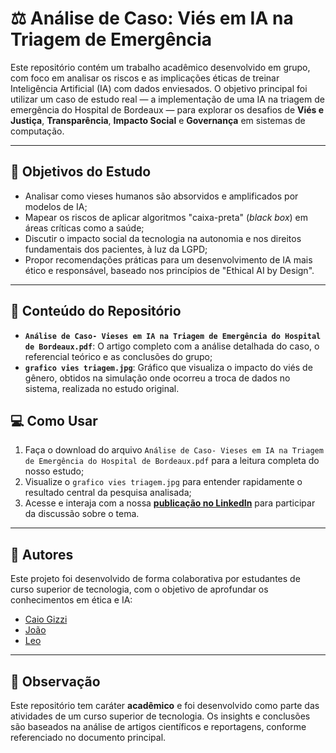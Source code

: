 # ⚖️ Análise de Caso: Viés em IA na Triagem de Emergência

Este repositório contém um trabalho acadêmico desenvolvido em grupo, com foco em analisar os riscos e as implicações éticas de treinar Inteligência Artificial (IA) com dados enviesados.
O objetivo principal foi utilizar um caso de estudo real — a implementação de uma IA na triagem de emergência do Hospital de Bordeaux — para explorar os desafios de **Viés e Justiça**, **Transparência**, **Impacto Social** e **Governança** em sistemas de computação.

---

## 🎯 Objetivos do Estudo

-   Analisar como vieses humanos são absorvidos e amplificados por modelos de IA;
-   Mapear os riscos de aplicar algoritmos "caixa-preta" (*black box*) em áreas críticas como a saúde;
-   Discutir o impacto social da tecnologia na autonomia e nos direitos fundamentais dos pacientes, à luz da LGPD;
-   Propor recomendações práticas para um desenvolvimento de IA mais ético e responsável, baseado nos princípios de "Ethical AI by Design".

---

## 📖 Conteúdo do Repositório

-   **`Análise de Caso- Vieses em IA na Triagem de Emergência do Hospital de Bordeaux.pdf`**: O artigo completo com a análise detalhada do caso, o referencial teórico e as conclusões do grupo;
-   **`grafico vies triagem.jpg`**: Gráfico que visualiza o impacto do viés de gênero, obtidos na simulação onde ocorreu a troca de dados no sistema, realizada no estudo original.

## 💻 Como Usar

1.  Faça o download do arquivo `Análise de Caso- Vieses em IA na Triagem de Emergência do Hospital de Bordeaux.pdf` para a leitura completa do nosso estudo;
2.  Visualize o `grafico vies triagem.jpg` para entender rapidamente o resultado central da pesquisa analisada;
3.  Acesse e interaja com a nossa **[publicação no LinkedIn](https://www.linkedin.com/feed/update/urn:li:share:7368751903909912577/ )** para participar da discussão sobre o tema.

---

## 👥 Autores

Este projeto foi desenvolvido de forma colaborativa por estudantes de curso superior de tecnologia, com o objetivo de aprofundar os conhecimentos em ética e IA:

- [Caio Gizzi](https://github.com/CaioGizzi)  
- [João](https://github.com/devjoaovieira)  
- [Leo](https://github.com/leosilvas-collab) 

---

## 📌 Observação

Este repositório tem caráter **acadêmico** e foi desenvolvido como parte das atividades de um curso superior de tecnologia. Os insights e conclusões são baseados na análise de artigos científicos e reportagens, conforme referenciado no documento principal.
